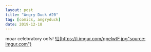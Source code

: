 ```yaml
---
layout: post
title: "Angry Duck #20"
tag: [comics, angryduck]
date: 2019-12-18
---
```

<!-- #73 -->
moar celebratory oofs!
[![](https://i.imgur.com/qpelwtF.jpg"source: imgur.com")](https://i.imgur.com/qpelwtF.jpg)
